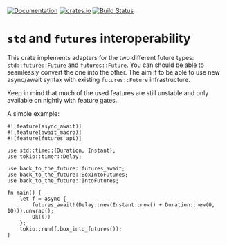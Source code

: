 [![Documentation](https://docs.rs/back-to-the-future/badge.svg)](https://docs.rs/back-to-the-future)
[![crates.io](https://img.shields.io/crates/v/back-to-the-future.svg)](https://crates.io/crates/back-to-the-future)
[![Build Status](https://travis-ci.org/de-vri-es/back-to-the-future.svg?branch=master)](https://travis-ci.org/de-vri-es/back-to-the-future)

# `std` and `futures` interoperability
This crate implements adapters for the two different future types: `std::future::Future` and `futures::Future`.
You can should be able to seamlessly convert the one into the other.
The aim if to be able to use new async/await syntax with existing `futures::Future` infrastructure.

Keep in mind that much of the used features are still unstable and only available on nightly with feature gates.

A simple example:
```
#![feature(async_await)]
#![feature(await_macro)]
#![feature(futures_api)]

use std::time::{Duration, Instant};
use tokio::timer::Delay;

use back_to_the_future::futures_await;
use back_to_the_future::BoxIntoFutures;
use back_to_the_future::IntoFutures;

fn main() {
	let f = async {
		futures_await!(Delay::new(Instant::now() + Duration::new(0, 10))).unwrap();
		Ok(())
	};
	tokio::run(f.box_into_futures());
}
```
